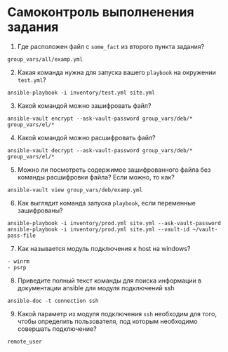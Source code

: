 # Самоконтроль выполненения задания

1. Где расположен файл с `some_fact` из второго пункта задания?
```
group_vars/all/examp.yml
```
2. Какая команда нужна для запуска вашего `playbook` на окружении `test.yml`?
```
ansible-playbook -i inventory/test.yml site.yml
```
3. Какой командой можно зашифровать файл?
```
ansible-vault encrypt --ask-vault-password group_vars/deb/* group_vars/el/*
```
4. Какой командой можно расшифровать файл?
```
ansible-vault decrypt --ask-vault-password group_vars/deb/* group_vars/el/*
```
5. Можно ли посмотреть содержимое зашифрованного файла без команды расшифровки файла? Если можно, то как?
```
ansible-vault view group_vars/deb/examp.yml
```
6. Как выглядит команда запуска `playbook`, если переменные зашифрованы?
```
ansible-playbook -i inventory/prod.yml site.yml --ask-vault-password
ansible-playbook -i inventory/prod.yml site.yml --vault-id ~/vault-pass-file
```
7. Как называется модуль подключения к host на windows?
```
- winrm
- psrp
```
8. Приведите полный текст команды для поиска информации в документации ansible для модуля подключений ssh
```
ansible-doc -t connection ssh
```
9. Какой параметр из модуля подключения `ssh` необходим для того, чтобы определить пользователя, под которым необходимо совершать подключение?
```
remote_user
```

